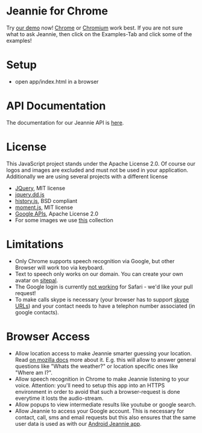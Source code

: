 # Jeannie for Chrome

Try [our demo](https://ask.pannous.com) now! [Chrome](https://google.com//chrome/) or [Chromium](https://download-chromium.appspot.com/) work best.
If you are not sure what to ask Jeannie, then click on the Examples-Tab and click some of the examples!


# Setup

 * open app/index.html in a browser


# API Documentation

The documentation for our Jeannie API is [here](https://docs.google.com/document/d/1dVG_B5Sc2x-fi1pN6iJJjfF1bJY6KEFzUqjOb8NsntI/edit?pli=1).


# License

This JavaScript project stands under the Apache License 2.0. Of course our logos and images are excluded and must not be used in your application.
Additionally we are using several projects with a different license

 * [JQuery](http://jquery.com/), MIT license
 * [jquery.dd.js](https://github.com/HenrikJoreteg/jquery.dd)
 * [history.js](https://github.com/browserstate/history.js/), BSD compliant
 * [moment.js](http://momentjs.com/), MIT license
 * [Google APIs](http://code.google.com/p/google-api-javascript-client/), Apache License 2.0
 * For some images we use [this](http://www.famfamfam.com) collection


# Limitations

 * Only Chrome supports speech recognition via Google, but other Browser will work too via keyboard.
 * Text to speech only works on our domain. You can create your own avatar on [sitepal](http://sitepal.com/).
 * The Google login is currently [not working](https://github.com/pannous/jeannie-webclient/issues/1) for Safari - we'd like your pull request!
 * To make calls skype is necessary (your browser has to support [skype URLs](https://support.skype.com/en/faq/FA12243/how-do-i-enable-skype-click-to-call-in-chrome)) and your contact needs to have a telephon number associated (in google contacts).


# Browser Access

 * Allow location access to make Jeannie smarter guessing your location. Read [on mozilla docs](https://www.mozilla.org/firefox/geolocation/) more about it. E.g. this will allow to answer general questions like "Whats the weather?" or location specific ones like "Where am I?".
 * Allow speech recognition in Chrome to make Jeannie listening to your voice. Attention: you'll need to setup this app into an HTTPS environment in order to avoid that such a browser-request is done everytime it losts the audio-stream.
 * Allow popups to view intermediate results like youtube or google search. 
 * Allow Jeannie to access your Google account. This is necessary for contact, call, sms and email requests but this also ensures that the same user data is used as with our [Android Jeannie app](https://play.google.com/store/apps/details?id=com.pannous.voice.actions.free).
